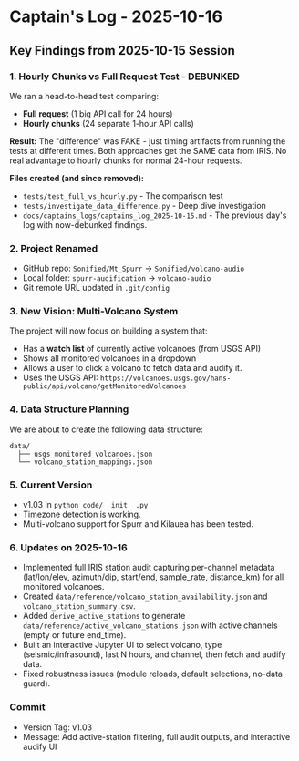 # Captain's Log - 2025-10-16

## Key Findings from 2025-10-15 Session

### 1. **Hourly Chunks vs Full Request Test - DEBUNKED**
We ran a head-to-head test comparing:
- **Full request** (1 big API call for 24 hours)
- **Hourly chunks** (24 separate 1-hour API calls)

**Result:** The "difference" was FAKE - just timing artifacts from running the tests at different times. Both approaches get the SAME data from IRIS. No real advantage to hourly chunks for normal 24-hour requests.

**Files created (and since removed):**
- `tests/test_full_vs_hourly.py` - The comparison test
- `tests/investigate_data_difference.py` - Deep dive investigation
- `docs/captains_logs/captains_log_2025-10-15.md` - The previous day's log with now-debunked findings.

### 2. **Project Renamed**
- GitHub repo: `Sonified/Mt_Spurr` → `Sonified/volcano-audio`
- Local folder: `spurr-audification` → `volcano-audio`
- Git remote URL updated in `.git/config`

### 3. **New Vision: Multi-Volcano System**
The project will now focus on building a system that:
- Has a **watch list** of currently active volcanoes (from USGS API)
- Shows all monitored volcanoes in a dropdown
- Allows a user to click a volcano to fetch data and audify it.
- Uses the USGS API: `https://volcanoes.usgs.gov/hans-public/api/volcano/getMonitoredVolcanoes`

### 4. **Data Structure Planning**
We are about to create the following data structure:
```
data/
  ├── usgs_monitored_volcanoes.json
  └── volcano_station_mappings.json
```

### 5. **Current Version**
- v1.03 in `python_code/__init__.py`
- Timezone detection is working.
- Multi-volcano support for Spurr and Kilauea has been tested.

### 6. **Updates on 2025-10-16**
- Implemented full IRIS station audit capturing per-channel metadata (lat/lon/elev, azimuth/dip, start/end, sample_rate, distance_km) for all monitored volcanoes.
- Created `data/reference/volcano_station_availability.json` and `volcano_station_summary.csv`.
- Added `derive_active_stations` to generate `data/reference/active_volcano_stations.json` with active channels (empty or future end_time).
- Built an interactive Jupyter UI to select volcano, type (seismic/infrasound), last N hours, and channel, then fetch and audify data.
- Fixed robustness issues (module reloads, default selections, no-data guard).

### Commit
- Version Tag: v1.03
- Message: Add active-station filtering, full audit outputs, and interactive audify UI
